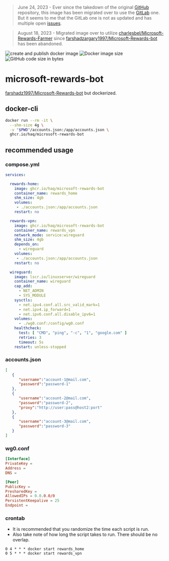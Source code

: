 > June 24, 2023 - Ever since the takedown of the original [GitHub](https://github.com/farshadz1997/Microsoft-Rewards-bot) repository, this image has been migrated over to use the [GitLab](https://gitlab.com/farshadzargary1997/Microsoft-Rewards-bot) one. But it seems to me that the GitLab one is not as updated and has multiple open [issues](https://gitlab.com/farshadzargary1997/Microsoft-Rewards-bot/-/issues).

> August 18, 2023 -  Migrated image over to utilize [charlesbel/Microsoft-Rewards-Farmer](https://github.com/charlesbel/Microsoft-Rewards-Farmer) since [farshadzargary1997/Microsoft-Rewards-bot](https://gitlab.com/farshadzargary1997/Microsoft-Rewards-bot) has been abandoned.

![create and publish docker image](https://github.com/haq/microsoft-rewards-bot/actions/workflows/docker-publish.yml/badge.svg)
![Docker image size](https://ghcr-badge.egpl.dev/haq/microsoft-rewards-bot/size)
![GitHub code size in bytes](https://img.shields.io/github/languages/code-size/haq/microsoft-rewards-bot)

# microsoft-rewards-bot

[farshadz1997/Microsoft-Rewards-bot](https://gitlab.com/farshadzargary1997/Microsoft-Rewards-bot) but dockerized.

## docker-cli

```sh
docker run --rm -it \
  --shm-size 4g \
  -v "$PWD"/accounts.json:/app/accounts.json \
  ghcr.io/haq/microsoft-rewards-bot
```

## recommended usage

### compose.yml

```yml
services:

  rewards-home:
    image: ghcr.io/haq/microsoft-rewards-bot
    container_name: rewards_home
    shm_size: 4gb
    volumes:
     - ./accounts.json:/app/accounts.json
    restart: no

  rewards-vpn:
    image: ghcr.io/haq/microsoft-rewards-bot
    container_name: rewards_vpn
    network_mode: service:wireguard
    shm_size: 4gb
    depends_on:
      - wireguard
    volumes:
     - ./accounts.json:/app/accounts.json
    restart: no

  wireguard:
    image: lscr.io/linuxserver/wireguard
    container_name: wireguard
    cap_add:
      - NET_ADMIN
      - SYS_MODULE
    sysctls:
      - net.ipv4.conf.all.src_valid_mark=1
      - net.ipv4.ip_forward=1
      - net.ipv6.conf.all.disable_ipv6=1
    volumes:
      - ./wg0.conf:/config/wg0.conf
    healthcheck:
      test: [ "CMD", "ping", "-c", "1", "google.com" ]
      retries: 3
      timeout: 5s
    restart: unless-stopped
```

### accounts.json

```json
[
   {
      "username":"account-1@mail.com",
      "password":"password-1"
   },
   {
      "username":"account-2@mail.com",
      "password":"password-2",
      "proxy":"http://user:pass@host2:port"
   },
   {
      "username":"account-3@mail.com",
      "password":"password-3"
   }
]
```

### wg0.conf

```conf
[Interface]
PrivateKey =
Address =
DNS =

[Peer]
PublicKey =
PresharedKey =
AllowedIPs = 0.0.0.0/0
PersistentKeepalive = 25
Endpoint =
```

### crontab

- It is recommended that you randomize the time each script is run.
- Also take note of how long the script takes to run. There should be no overlap.

```crontab
0 4 * * * docker start rewards_home
0 5 * * * docker start rewards_vpn
```
